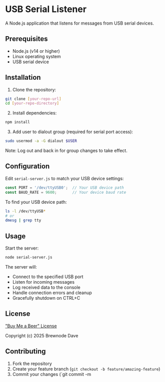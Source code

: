 # USB Serial Listener

A Node.js application that listens for messages from USB serial devices.

## Prerequisites

- Node.js (v14 or higher)
- Linux operating system
- USB serial device

## Installation

1. Clone the repository:
```bash
git clone [your-repo-url]
cd [your-repo-directory]
```

2. Install dependencies:
```bash
npm install
```

3. Add user to dialout group (required for serial port access):
```bash
sudo usermod -a -G dialout $USER
```
Note: Log out and back in for group changes to take effect.

## Configuration

Edit `serial-server.js` to match your USB device settings:

```javascript
const PORT = '/dev/ttyUSB0';  // Your USB device path
const BAUD_RATE = 9600;       // Your device baud rate
```

To find your USB device path:
```bash
ls -l /dev/ttyUSB*
# or
dmesg | grep tty
```

## Usage

Start the server:
```bash
node serial-server.js
```

The server will:
- Connect to the specified USB port
- Listen for incoming messages
- Log received data to the console
- Handle connection errors and cleanup
- Gracefully shutdown on CTRL+C

## License

["Buy Me a Beer" License](LICENSE)

Copyright (c) 2025 Brewnode Dave

## Contributing

1. Fork the repository
2. Create your feature branch (`git checkout -b feature/amazing-feature`)
3. Commit your changes (`git commit -m